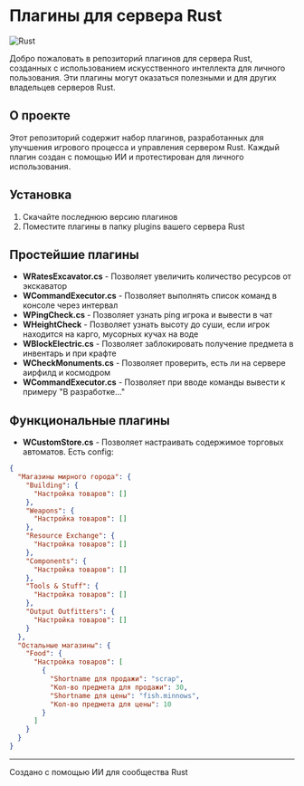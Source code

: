 # Плагины для сервера Rust

![Rust](https://img.shields.io/badge/Rust-Game-orange?style=flat-square&logo=rust)

Добро пожаловать в репозиторий плагинов для сервера Rust, созданных с использованием искусственного интеллекта для личного пользования. Эти плагины могут оказаться полезными и для других владельцев серверов Rust.

## О проекте

Этот репозиторий содержит набор плагинов, разработанных для улучшения игрового процесса и управления сервером Rust. Каждый плагин создан с помощью ИИ и протестирован для личного использования.

## Установка

1. Скачайте последнюю версию плагинов
2. Поместите плагины в папку plugins вашего сервера Rust

## Простейшие плагины

- **WRatesExcavator.cs** - Позволяет увеличить количество ресурсов от экскаватор
- **WCommandExecutor.cs** - Позволяет выполнять список команд в консоле через интервал
- **WPingCheck.cs** - Позволяет узнать ping игрока и вывести в чат
- **WHeightCheck** - Позволяет узнать высоту до суши, если игрок находится на карго, мусорных кучах на воде
- **WBlockElectric.cs** - Позволяет заблокировать получение предмета в инвентарь и при крафте
- **WCheckMonuments.cs** - Позволяет проверить, есть ли на сервере аирфилд и космодром
- **WCommandExecutor.cs** - Позволяет при вводе команды вывести к примеру "В разработке..."

## Функциональные плагины
  
- **WCustomStore.cs** - Позволяет настраивать содержимое торговых автоматов. Есть config:
```json
{
  "Магазины мирного города": {
    "Building": {
      "Настройка товаров": []
    },
    "Weapons": {
      "Настройка товаров": []
    },
    "Resource Exchange": {
      "Настройка товаров": []
    },
    "Components": {
      "Настройка товаров": []
    },
    "Tools & Stuff": {
      "Настройка товаров": []
    },
    "Output Outfitters": {
      "Настройка товаров": []
    }
  },
  "Остальные магазины": {
    "Food": {
      "Настройка товаров": [
        {
          "Shortname для продажи": "scrap",
          "Кол-во предмета для продажи": 30,
          "Shortname для цены": "fish.minnows",
          "Кол-во предмета для цены": 10
        }
      ]
    }
  }
}
```

---
Создано с помощью ИИ для сообщества Rust
